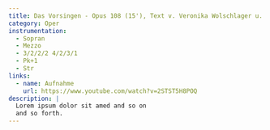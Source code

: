 ```yaml
---
title: Das Vorsingen - Opus 108 (15'), Text v. Veronika Wolschlager u. Tristan Schulze
category: Oper
instrumentation:
  - Sopran
  - Mezzo
  - 3/2/2/2 4/2/3/1
  - Pk+1
  - Str
links:
  - name: Aufnahme
    url: https://www.youtube.com/watch?v=2STST5H8POQ
description: |
  Lorem ipsum dolor sit amed and so on
  and so forth.
---
```


